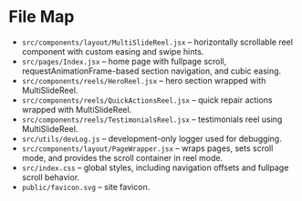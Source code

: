 # File Map

- `src/components/layout/MultiSlideReel.jsx` – horizontally scrollable reel component with custom easing and swipe hints.
- `src/pages/Index.jsx` – home page with fullpage scroll, requestAnimationFrame-based section navigation, and cubic easing.
- `src/components/reels/HeroReel.jsx` – hero section wrapped with MultiSlideReel.
- `src/components/reels/QuickActionsReel.jsx` – quick repair actions wrapped with MultiSlideReel.
- `src/components/reels/TestimonialsReel.jsx` – testimonials reel using MultiSlideReel.
- `src/utils/devLog.js` – development-only logger used for debugging.
- `src/components/layout/PageWrapper.jsx` – wraps pages, sets scroll mode, and provides the scroll container in reel mode.
- `src/index.css` – global styles, including navigation offsets and fullpage scroll behavior.
- `public/favicon.svg` – site favicon.
